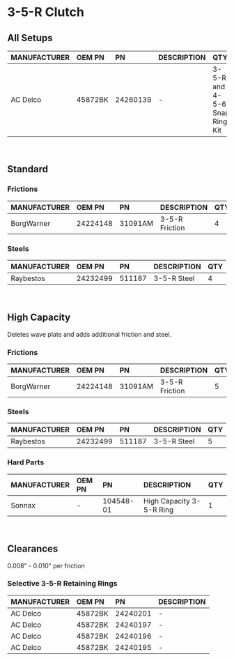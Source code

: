 # 3-5-R Clutch

## All Setups

| MANUFACTURER | OEM PN | PN | DESCRIPTION | QTY |
| :- | :- | :- | :- | :- |
| AC Delco | 45872BK | 24260139 | - | 3-5-R and 4-5-6 Snap Ring Kit | 1 |

&nbsp;

## Standard
### Frictions

| MANUFACTURER | OEM PN | PN | DESCRIPTION | QTY |
| :- | :- | :- | :- | :- |
| BorgWarner | 24224148 | 31091AM | 3-5-R Friction | 4 |

### Steels

| MANUFACTURER | OEM PN | PN | DESCRIPTION | QTY |
| :- | :- | :- | :- | :- |
| Raybestos | 24232499 | 511187 | 3-5-R Steel | 4 |

&nbsp;

## High Capacity

Deletes wave plate and adds additional friction and steel.

### Frictions

| MANUFACTURER | OEM PN | PN | DESCRIPTION | QTY |
| :- | :- | :- | :- | :- |
| BorgWarner | 24224148 | 31091AM | 3-5-R Friction | 5 |

### Steels

| MANUFACTURER | OEM PN | PN | DESCRIPTION | QTY |
| :- | :- | :- | :- | :- |
| Raybestos | 24232499 | 511187 | 3-5-R Steel | 5 |

### Hard Parts

| MANUFACTURER | OEM PN | PN | DESCRIPTION | QTY |
| :- | :- | :- | :- | :- |
| Sonnax | - | 104548-01 | High Capacity 3-5-R Ring | 1 |

&nbsp;

## Clearances

0.008" - 0.010" per friction

### Selective 3-5-R Retaining Rings

| MANUFACTURER | OEM PN | PN | DESCRIPTION |
| :- | :- | :- | :- |
| AC Delco | 45872BK | 24240201 | - | 0.137" - 0.141" |
| AC Delco | 45872BK | 24240197 | - | 0.137" - 0.141" |
| AC Delco | 45872BK | 24240196 | - | 0.137" - 0.141" |
| AC Delco | 45872BK | 24240195 | - | 0.137" - 0.141" |
